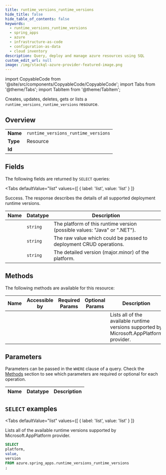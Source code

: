 ```yaml
--- 
title: runtime_versions_runtime_versions
hide_title: false
hide_table_of_contents: false
keywords:
  - runtime_versions_runtime_versions
  - spring_apps
  - azure
  - infrastructure-as-code
  - configuration-as-data
  - cloud inventory
description: Query, deploy and manage azure resources using SQL
custom_edit_url: null
image: /img/stackql-azure-provider-featured-image.png
---
```


import CopyableCode from '@site/src/components/CopyableCode/CopyableCode';
import Tabs from '@theme/Tabs';
import TabItem from '@theme/TabItem';

Creates, updates, deletes, gets or lists a <code>runtime_versions_runtime_versions</code> resource.

## Overview
<table><tbody>
<tr><td><b>Name</b></td><td><code>runtime_versions_runtime_versions</code></td></tr>
<tr><td><b>Type</b></td><td>Resource</td></tr>
<tr><td><b>Id</b></td><td><CopyableCode code="azure.spring_apps.runtime_versions_runtime_versions" /></td></tr>
</tbody></table>

## Fields

The following fields are returned by `SELECT` queries:

<Tabs
    defaultValue="list"
    values={[
        { label: 'list', value: 'list' }
    ]}
>
<TabItem value="list">

Success. The response describes the details of all supported deployment runtime versions.

<table>
<thead>
    <tr>
    <th>Name</th>
    <th>Datatype</th>
    <th>Description</th>
    </tr>
</thead>
<tbody>
<tr>
    <td><CopyableCode code="platform" /></td>
    <td><code>string</code></td>
    <td>The platform of this runtime version (possible values: "Java" or ".NET").</td>
</tr>
<tr>
    <td><CopyableCode code="value" /></td>
    <td><code>string</code></td>
    <td>The raw value which could be passed to deployment CRUD operations.</td>
</tr>
<tr>
    <td><CopyableCode code="version" /></td>
    <td><code>string</code></td>
    <td>The detailed version (major.minor) of the platform.</td>
</tr>
</tbody>
</table>
</TabItem>
</Tabs>

## Methods

The following methods are available for this resource:

<table>
<thead>
    <tr>
    <th>Name</th>
    <th>Accessible by</th>
    <th>Required Params</th>
    <th>Optional Params</th>
    <th>Description</th>
    </tr>
</thead>
<tbody>
<tr>
    <td><a href="#list"><CopyableCode code="list" /></a></td>
    <td><CopyableCode code="select" /></td>
    <td></td>
    <td></td>
    <td>Lists all of the available runtime versions supported by Microsoft.AppPlatform provider.</td>
</tr>
</tbody>
</table>

## Parameters

Parameters can be passed in the `WHERE` clause of a query. Check the [Methods](#methods) section to see which parameters are required or optional for each operation.

<table>
<thead>
    <tr>
    <th>Name</th>
    <th>Datatype</th>
    <th>Description</th>
    </tr>
</thead>
<tbody>
</tbody>
</table>

## `SELECT` examples

<Tabs
    defaultValue="list"
    values={[
        { label: 'list', value: 'list' }
    ]}
>
<TabItem value="list">

Lists all of the available runtime versions supported by Microsoft.AppPlatform provider.

```sql
SELECT
platform,
value,
version
FROM azure.spring_apps.runtime_versions_runtime_versions
;
```
</TabItem>
</Tabs>
